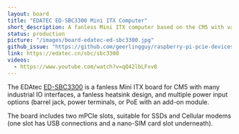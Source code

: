 ```yaml
---
layout: board
title: "EDATEC ED-SBC3300 Mini ITX Computer"
short_description: A fanless Mini ITX computer based on the CM5 with various IO options.
status: production
picture: "/images/board-edatec-ed-sbc3300.jpg"
github_issue: "https://github.com/geerlingguy/raspberry-pi-pcie-devices/issues/731"
link: https://edatec.cn/sbc/sbc3300
videos:
  - https://www.youtube.com/watch?v=qQ42lbLFxv8
---
```

The EDAtec [ED-SBC3300](https://edatec.cn/sbc/sbc3300) is a fanless Mini ITX board for CM5 with many industrial IO interfaces, a fanless heatsink design, and multiple power input options (barrel jack, power terminals, or PoE with an add-on module.

The board includes two mPCIe slots, suitable for SSDs and Cellular modems (one slot has USB connections and a nano-SIM card slot underneath).
